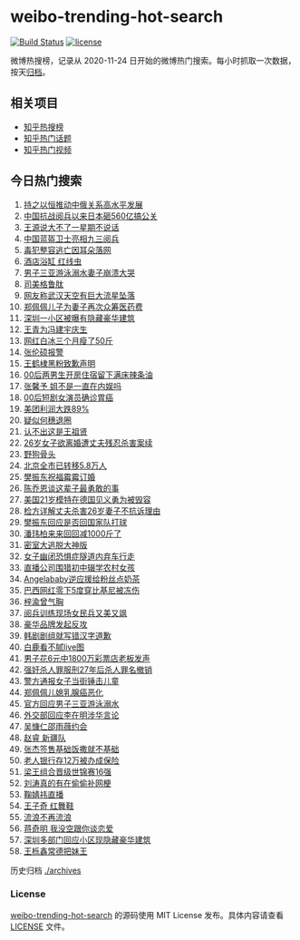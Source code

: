 # weibo-trending-hot-search

[![Build Status](https://github.com/justjavac/weibo-trending-hot-search/workflows/ci/badge.svg?branch=master)](https://github.com/justjavac/weibo-trending-hot-search/actions)
[![license](https://img.shields.io/github/license/justjavac/weibo-trending-hot-search)](https://github.com/justjavac/weibo-trending-hot-search/blob/master/LICENSE)

微博热搜榜，记录从 2020-11-24 日开始的微博热门搜索。每小时抓取一次数据，按天[归档](./archives)。

## 相关项目

- [知乎热搜榜](https://github.com/justjavac/zhihu-trending-top-search)
- [知乎热门话题](https://github.com/justjavac/zhihu-trending-hot-questions)
- [知乎热门视频](https://github.com/justjavac/zhihu-trending-hot-video)

## 今日热门搜索

<!-- BEGIN -->
<!-- 最后更新时间 Thu Aug 28 2025 01:18:10 GMT+0800 (China Standard Time) -->

1. [持之以恒推动中俄关系高水平发展](https://s.weibo.com//weibo?q=%23%E6%8C%81%E4%B9%8B%E4%BB%A5%E6%81%92%E6%8E%A8%E5%8A%A8%E4%B8%AD%E4%BF%84%E5%85%B3%E7%B3%BB%E9%AB%98%E6%B0%B4%E5%B9%B3%E5%8F%91%E5%B1%95%23&Refer=new_time)
1. [中国抗战阅兵以来日本砸560亿搞公关](https://s.weibo.com//weibo?q=%23%E4%B8%AD%E5%9B%BD%E6%8A%97%E6%88%98%E9%98%85%E5%85%B5%E4%BB%A5%E6%9D%A5%E6%97%A5%E6%9C%AC%E7%A0%B8560%E4%BA%BF%E6%90%9E%E5%85%AC%E5%85%B3%23&t=31&band_rank=4&Refer=top)
1. [王源说大不了一星期不说话](https://s.weibo.com//weibo?q=%E7%8E%8B%E6%BA%90%E8%AF%B4%E5%A4%A7%E4%B8%8D%E4%BA%86%E4%B8%80%E6%98%9F%E6%9C%9F%E4%B8%8D%E8%AF%B4%E8%AF%9D&t=31&band_rank=1&Refer=top)
1. [中国蓝盔卫士亮相九三阅兵](https://s.weibo.com//weibo?q=%23%E4%B8%AD%E5%9B%BD%E8%93%9D%E7%9B%94%E5%8D%AB%E5%A3%AB%E4%BA%AE%E7%9B%B8%E4%B9%9D%E4%B8%89%E9%98%85%E5%85%B5%23&t=31&band_rank=3&Refer=top)
1. [毒犯整容逃亡因耳朵落网](https://s.weibo.com//weibo?q=%23%E6%AF%92%E7%8A%AF%E6%95%B4%E5%AE%B9%E9%80%83%E4%BA%A1%E5%9B%A0%E8%80%B3%E6%9C%B5%E8%90%BD%E7%BD%91%23&t=31&band_rank=21&Refer=top)
1. [酒店浴缸 红线虫](https://s.weibo.com//weibo?q=%E9%85%92%E5%BA%97%E6%B5%B4%E7%BC%B8%20%E7%BA%A2%E7%BA%BF%E8%99%AB&t=31&band_rank=2&Refer=top)
1. [男子三亚游泳溺水妻子崩溃大哭](https://s.weibo.com//weibo?q=%23%E7%94%B7%E5%AD%90%E4%B8%89%E4%BA%9A%E6%B8%B8%E6%B3%B3%E6%BA%BA%E6%B0%B4%E5%A6%BB%E5%AD%90%E5%B4%A9%E6%BA%83%E5%A4%A7%E5%93%AD%23&t=31&band_rank=5&Refer=top)
1. [司美格鲁肽](https://s.weibo.com//weibo?q=%E5%8F%B8%E7%BE%8E%E6%A0%BC%E9%B2%81%E8%82%BD&t=31&band_rank=7&Refer=top)
1. [网友称武汉天空有巨大流星坠落](https://s.weibo.com//weibo?q=%23%E7%BD%91%E5%8F%8B%E7%A7%B0%E6%AD%A6%E6%B1%89%E5%A4%A9%E7%A9%BA%E6%9C%89%E5%B7%A8%E5%A4%A7%E6%B5%81%E6%98%9F%E5%9D%A0%E8%90%BD%23&t=31&band_rank=25&Refer=top)
1. [郑佩佩儿子为妻子再次众筹医药费](https://s.weibo.com//weibo?q=%23%E9%83%91%E4%BD%A9%E4%BD%A9%E5%84%BF%E5%AD%90%E4%B8%BA%E5%A6%BB%E5%AD%90%E5%86%8D%E6%AC%A1%E4%BC%97%E7%AD%B9%E5%8C%BB%E8%8D%AF%E8%B4%B9%23&t=31&band_rank=28&Refer=top)
1. [深圳一小区被曝有隐藏豪华建筑](https://s.weibo.com//weibo?q=%23%E6%B7%B1%E5%9C%B3%E4%B8%80%E5%B0%8F%E5%8C%BA%E8%A2%AB%E6%9B%9D%E6%9C%89%E9%9A%90%E8%97%8F%E8%B1%AA%E5%8D%8E%E5%BB%BA%E7%AD%91%23&t=31&band_rank=6&Refer=top)
1. [王青为冯建宇庆生](https://s.weibo.com//weibo?q=%23%E7%8E%8B%E9%9D%92%E4%B8%BA%E5%86%AF%E5%BB%BA%E5%AE%87%E5%BA%86%E7%94%9F%23&t=31&band_rank=11&Refer=top)
1. [网红白冰三个月瘦了50斤](https://s.weibo.com//weibo?q=%23%E7%BD%91%E7%BA%A2%E7%99%BD%E5%86%B0%E4%B8%89%E4%B8%AA%E6%9C%88%E7%98%A6%E4%BA%8650%E6%96%A4%23&t=31&band_rank=13&Refer=top)
1. [张伦硕报警](https://s.weibo.com//weibo?q=%23%E5%BC%A0%E4%BC%A6%E7%A1%95%E6%8A%A5%E8%AD%A6%23&t=31&band_rank=12&Refer=top)
1. [王鹤棣黑粉致歉声明](https://s.weibo.com//weibo?q=%23%E7%8E%8B%E9%B9%A4%E6%A3%A3%E9%BB%91%E7%B2%89%E8%87%B4%E6%AD%89%E5%A3%B0%E6%98%8E%23&t=31&band_rank=17&Refer=top)
1. [00后两男生开房住宿留下满床辣条油](https://s.weibo.com//weibo?q=%2300%E5%90%8E%E4%B8%A4%E7%94%B7%E7%94%9F%E5%BC%80%E6%88%BF%E4%BD%8F%E5%AE%BF%E7%95%99%E4%B8%8B%E6%BB%A1%E5%BA%8A%E8%BE%A3%E6%9D%A1%E6%B2%B9%23&t=31&band_rank=15&Refer=top)
1. [张馨予 姐不是一直在内娱吗](https://s.weibo.com//weibo?q=%E5%BC%A0%E9%A6%A8%E4%BA%88%20%E5%A7%90%E4%B8%8D%E6%98%AF%E4%B8%80%E7%9B%B4%E5%9C%A8%E5%86%85%E5%A8%B1%E5%90%97&t=31&band_rank=14&Refer=top)
1. [00后短剧女演员确诊胃癌](https://s.weibo.com//weibo?q=%2300%E5%90%8E%E7%9F%AD%E5%89%A7%E5%A5%B3%E6%BC%94%E5%91%98%E7%A1%AE%E8%AF%8A%E8%83%83%E7%99%8C%23&t=31&band_rank=20&Refer=top)
1. [美团利润大跌89%](https://s.weibo.com//weibo?q=%E7%BE%8E%E5%9B%A2%E5%88%A9%E6%B6%A6%E5%A4%A7%E8%B7%8C89%25&t=31&band_rank=8&Refer=top)
1. [疑似何穗退圈](https://s.weibo.com//weibo?q=%23%E7%96%91%E4%BC%BC%E4%BD%95%E7%A9%97%E9%80%80%E5%9C%88%23&t=31&band_rank=18&Refer=top)
1. [认不出这是王祖贤](https://s.weibo.com//weibo?q=%23%E8%AE%A4%E4%B8%8D%E5%87%BA%E8%BF%99%E6%98%AF%E7%8E%8B%E7%A5%96%E8%B4%A4%23&t=31&band_rank=16&Refer=top)
1. [26岁女子欲离婚遭丈夫残忍杀害案续](https://s.weibo.com//weibo?q=%2326%E5%B2%81%E5%A5%B3%E5%AD%90%E6%AC%B2%E7%A6%BB%E5%A9%9A%E9%81%AD%E4%B8%88%E5%A4%AB%E6%AE%8B%E5%BF%8D%E6%9D%80%E5%AE%B3%E6%A1%88%E7%BB%AD%23&t=31&band_rank=21&Refer=top)
1. [野狗骨头](https://s.weibo.com//weibo?q=%E9%87%8E%E7%8B%97%E9%AA%A8%E5%A4%B4&t=31&band_rank=27&Refer=top)
1. [北京全市已转移5.8万人](https://s.weibo.com//weibo?q=%23%E5%8C%97%E4%BA%AC%E5%85%A8%E5%B8%82%E5%B7%B2%E8%BD%AC%E7%A7%BB5.8%E4%B8%87%E4%BA%BA%23&t=31&band_rank=26&Refer=top)
1. [樊振东祝福霉霉订婚](https://s.weibo.com//weibo?q=%23%E6%A8%8A%E6%8C%AF%E4%B8%9C%E7%A5%9D%E7%A6%8F%E9%9C%89%E9%9C%89%E8%AE%A2%E5%A9%9A%23&t=31&band_rank=10&Refer=top)
1. [陈乔恩谈这辈子最勇敢的事](https://s.weibo.com//weibo?q=%E9%99%88%E4%B9%94%E6%81%A9%E8%B0%88%E8%BF%99%E8%BE%88%E5%AD%90%E6%9C%80%E5%8B%87%E6%95%A2%E7%9A%84%E4%BA%8B&t=31&band_rank=9&Refer=top)
1. [美国21岁模特在德国见义勇为被毁容](https://s.weibo.com//weibo?q=%23%E7%BE%8E%E5%9B%BD21%E5%B2%81%E6%A8%A1%E7%89%B9%E5%9C%A8%E5%BE%B7%E5%9B%BD%E8%A7%81%E4%B9%89%E5%8B%87%E4%B8%BA%E8%A2%AB%E6%AF%81%E5%AE%B9%23&t=31&band_rank=23&Refer=top)
1. [检方详解丈夫杀害26岁妻子不抗诉理由](https://s.weibo.com//weibo?q=%23%E6%A3%80%E6%96%B9%E8%AF%A6%E8%A7%A3%E4%B8%88%E5%A4%AB%E6%9D%80%E5%AE%B326%E5%B2%81%E5%A6%BB%E5%AD%90%E4%B8%8D%E6%8A%97%E8%AF%89%E7%90%86%E7%94%B1%23&t=31&band_rank=33&Refer=top)
1. [樊振东回应是否回国家队打球](https://s.weibo.com//weibo?q=%23%E6%A8%8A%E6%8C%AF%E4%B8%9C%E5%9B%9E%E5%BA%94%E6%98%AF%E5%90%A6%E5%9B%9E%E5%9B%BD%E5%AE%B6%E9%98%9F%E6%89%93%E7%90%83%23&t=31&band_rank=34&Refer=top)
1. [潘玮柏来来回回减1000斤了](https://s.weibo.com//weibo?q=%E6%BD%98%E7%8E%AE%E6%9F%8F%E6%9D%A5%E6%9D%A5%E5%9B%9E%E5%9B%9E%E5%87%8F1000%E6%96%A4%E4%BA%86&t=31&band_rank=24&Refer=top)
1. [密室大逃脱大神版](https://s.weibo.com//weibo?q=%E5%AF%86%E5%AE%A4%E5%A4%A7%E9%80%83%E8%84%B1%E5%A4%A7%E7%A5%9E%E7%89%88&t=31&band_rank=40&Refer=top)
1. [女子幽闭恐惧症隧道内弃车行走](https://s.weibo.com//weibo?q=%23%E5%A5%B3%E5%AD%90%E5%B9%BD%E9%97%AD%E6%81%90%E6%83%A7%E7%97%87%E9%9A%A7%E9%81%93%E5%86%85%E5%BC%83%E8%BD%A6%E8%A1%8C%E8%B5%B0%23&t=31&band_rank=19&Refer=top)
1. [直播公司围猎初中辍学农村女孩](https://s.weibo.com//weibo?q=%E7%9B%B4%E6%92%AD%E5%85%AC%E5%8F%B8%E5%9B%B4%E7%8C%8E%E5%88%9D%E4%B8%AD%E8%BE%8D%E5%AD%A6%E5%86%9C%E6%9D%91%E5%A5%B3%E5%AD%A9&t=31&band_rank=31&Refer=top)
1. [Angelababy逆应援给粉丝点奶茶](https://s.weibo.com//weibo?q=%23Angelababy%E9%80%86%E5%BA%94%E6%8F%B4%E7%BB%99%E7%B2%89%E4%B8%9D%E7%82%B9%E5%A5%B6%E8%8C%B6%23&t=31&band_rank=33&Refer=top)
1. [巴西网红零下5度穿比基尼被冻伤](https://s.weibo.com//weibo?q=%23%E5%B7%B4%E8%A5%BF%E7%BD%91%E7%BA%A2%E9%9B%B6%E4%B8%8B5%E5%BA%A6%E7%A9%BF%E6%AF%94%E5%9F%BA%E5%B0%BC%E8%A2%AB%E5%86%BB%E4%BC%A4%23&t=31&band_rank=34&Refer=top)
1. [梓渝曾气胸](https://s.weibo.com//weibo?q=%E6%A2%93%E6%B8%9D%E6%9B%BE%E6%B0%94%E8%83%B8&t=31&band_rank=35&Refer=top)
1. [阅兵训练现场女民兵又美又飒](https://s.weibo.com//weibo?q=%23%E9%98%85%E5%85%B5%E8%AE%AD%E7%BB%83%E7%8E%B0%E5%9C%BA%E5%A5%B3%E6%B0%91%E5%85%B5%E5%8F%88%E7%BE%8E%E5%8F%88%E9%A3%92%23&t=31&band_rank=36&Refer=top)
1. [豪华品牌发起反攻](https://s.weibo.com//weibo?q=%23%E8%B1%AA%E5%8D%8E%E5%93%81%E7%89%8C%E5%8F%91%E8%B5%B7%E5%8F%8D%E6%94%BB%23&t=31&band_rank=37&Refer=top)
1. [韩剧剧组就写错汉字道歉](https://s.weibo.com//weibo?q=%23%E9%9F%A9%E5%89%A7%E5%89%A7%E7%BB%84%E5%B0%B1%E5%86%99%E9%94%99%E6%B1%89%E5%AD%97%E9%81%93%E6%AD%89%23&t=31&band_rank=36&Refer=top)
1. [白鹿看不腻live图](https://s.weibo.com//weibo?q=%23%E7%99%BD%E9%B9%BF%E7%9C%8B%E4%B8%8D%E8%85%BBlive%E5%9B%BE%23&t=31&band_rank=39&Refer=top)
1. [男子花6元中1800万彩票店老板发声](https://s.weibo.com//weibo?q=%23%E7%94%B7%E5%AD%90%E8%8A%B16%E5%85%83%E4%B8%AD1800%E4%B8%87%E5%BD%A9%E7%A5%A8%E5%BA%97%E8%80%81%E6%9D%BF%E5%8F%91%E5%A3%B0%23&t=31&band_rank=47&Refer=top)
1. [强奸杀人罪服刑27年后杀人罪名撤销](https://s.weibo.com//weibo?q=%23%E5%BC%BA%E5%A5%B8%E6%9D%80%E4%BA%BA%E7%BD%AA%E6%9C%8D%E5%88%9127%E5%B9%B4%E5%90%8E%E6%9D%80%E4%BA%BA%E7%BD%AA%E5%90%8D%E6%92%A4%E9%94%80%23&t=31&band_rank=32&Refer=top)
1. [警方通报女子当街锤击儿童](https://s.weibo.com//weibo?q=%23%E8%AD%A6%E6%96%B9%E9%80%9A%E6%8A%A5%E5%A5%B3%E5%AD%90%E5%BD%93%E8%A1%97%E9%94%A4%E5%87%BB%E5%84%BF%E7%AB%A5%23&t=31&band_rank=38&Refer=top)
1. [郑佩佩儿媳乳腺癌恶化](https://s.weibo.com//weibo?q=%23%E9%83%91%E4%BD%A9%E4%BD%A9%E5%84%BF%E5%AA%B3%E4%B9%B3%E8%85%BA%E7%99%8C%E6%81%B6%E5%8C%96%23&t=31&band_rank=22&Refer=top)
1. [官方回应男子三亚游泳溺水](https://s.weibo.com//weibo?q=%23%E5%AE%98%E6%96%B9%E5%9B%9E%E5%BA%94%E7%94%B7%E5%AD%90%E4%B8%89%E4%BA%9A%E6%B8%B8%E6%B3%B3%E6%BA%BA%E6%B0%B4%23&t=31&band_rank=45&Refer=top)
1. [外交部回应李在明涉华言论](https://s.weibo.com//weibo?q=%23%E5%A4%96%E4%BA%A4%E9%83%A8%E5%9B%9E%E5%BA%94%E6%9D%8E%E5%9C%A8%E6%98%8E%E6%B6%89%E5%8D%8E%E8%A8%80%E8%AE%BA%23&t=31&band_rank=43&Refer=top)
1. [吴慷仁邵雨薇约会](https://s.weibo.com//weibo?q=%23%E5%90%B4%E6%85%B7%E4%BB%81%E9%82%B5%E9%9B%A8%E8%96%87%E7%BA%A6%E4%BC%9A%23&t=31&band_rank=42&Refer=top)
1. [赵睿 新疆队](https://s.weibo.com//weibo?q=%E8%B5%B5%E7%9D%BF%20%E6%96%B0%E7%96%86%E9%98%9F&t=31&band_rank=37&Refer=top)
1. [张杰签售基础饭撒就不基础](https://s.weibo.com//weibo?q=%E5%BC%A0%E6%9D%B0%E7%AD%BE%E5%94%AE%E5%9F%BA%E7%A1%80%E9%A5%AD%E6%92%92%E5%B0%B1%E4%B8%8D%E5%9F%BA%E7%A1%80&t=31&band_rank=41&Refer=top)
1. [老人银行存12万被办成保险](https://s.weibo.com//weibo?q=%E8%80%81%E4%BA%BA%E9%93%B6%E8%A1%8C%E5%AD%9812%E4%B8%87%E8%A2%AB%E5%8A%9E%E6%88%90%E4%BF%9D%E9%99%A9&t=31&band_rank=48&Refer=top)
1. [梁王组合晋级世锦赛16强](https://s.weibo.com//weibo?q=%23%E6%A2%81%E7%8E%8B%E7%BB%84%E5%90%88%E6%99%8B%E7%BA%A7%E4%B8%96%E9%94%A6%E8%B5%9B16%E5%BC%BA%23&t=31&band_rank=50&Refer=top)
1. [刘涛真的有在偷偷补网梗](https://s.weibo.com//weibo?q=%E5%88%98%E6%B6%9B%E7%9C%9F%E7%9A%84%E6%9C%89%E5%9C%A8%E5%81%B7%E5%81%B7%E8%A1%A5%E7%BD%91%E6%A2%97&t=31&band_rank=29&Refer=top)
1. [鞠婧祎直播](https://s.weibo.com//weibo?q=%23%E9%9E%A0%E5%A9%A7%E7%A5%8E%E7%9B%B4%E6%92%AD%23&t=31&band_rank=30&Refer=top)
1. [王子奇 红舞鞋](https://s.weibo.com//weibo?q=%E7%8E%8B%E5%AD%90%E5%A5%87%20%E7%BA%A2%E8%88%9E%E9%9E%8B&t=31&band_rank=39&Refer=top)
1. [流浪不再流浪](https://s.weibo.com//weibo?q=%23%E6%B5%81%E6%B5%AA%E4%B8%8D%E5%86%8D%E6%B5%81%E6%B5%AA%23&t=31&band_rank=44&Refer=top)
1. [蒋奇明 我没空跟你谈恋爱](https://s.weibo.com//weibo?q=%E8%92%8B%E5%A5%87%E6%98%8E%20%E6%88%91%E6%B2%A1%E7%A9%BA%E8%B7%9F%E4%BD%A0%E8%B0%88%E6%81%8B%E7%88%B1&t=31&band_rank=46&Refer=top)
1. [深圳多部门回应小区现隐藏豪华建筑](https://s.weibo.com//weibo?q=%23%E6%B7%B1%E5%9C%B3%E5%A4%9A%E9%83%A8%E9%97%A8%E5%9B%9E%E5%BA%94%E5%B0%8F%E5%8C%BA%E7%8E%B0%E9%9A%90%E8%97%8F%E8%B1%AA%E5%8D%8E%E5%BB%BA%E7%AD%91%23&t=31&band_rank=49&Refer=top)
1. [王栎鑫常德把妹王](https://s.weibo.com//weibo?q=%E7%8E%8B%E6%A0%8E%E9%91%AB%E5%B8%B8%E5%BE%B7%E6%8A%8A%E5%A6%B9%E7%8E%8B&t=31&band_rank=50&Refer=top)

<!-- END -->

历史归档 [./archives](./archives)

### License

[weibo-trending-hot-search](https://github.com/justjavac/weibo-trending-hot-search) 的源码使用 MIT License
发布。具体内容请查看 [LICENSE](./LICENSE) 文件。
